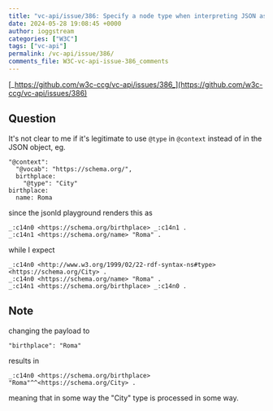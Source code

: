 ```yaml
---
title: "vc-api/issue/386: Specify a node type when interpreting JSON as JSON-LD (was: use of \"@type\" in \"@context\")"
date: 2024-05-28 19:08:45 +0000
author: ioggstream
categories: ["W3C"]
tags: ["vc-api"]
permalink: /vc-api/issue/386/
comments_file: W3C-vc-api-issue-386_comments
---
```


[_https://github.com/w3c-ccg/vc-api/issues/386_](https://github.com/w3c-ccg/vc-api/issues/386)

## Question

It's not clear to me if it's legitimate to use `@type` in `@context` instead of in the JSON object, eg.

```
"@context":
  "@vocab": "https://schema.org/",
  birthplace:
    "@type": "City"
birthplace:
  name: Roma
```

since the jsonld playground renders this as

```
_:c14n0 <https://schema.org/birthplace> _:c14n1 .
_:c14n1 <https://schema.org/name> "Roma" .
```
while I expect

```
_:c14n0 <http://www.w3.org/1999/02/22-rdf-syntax-ns#type> <https://schema.org/City> .
_:c14n0 <https://schema.org/name> "Roma" .
_:c14n1 <https://schema.org/birthplace> _:c14n0 .
```

## Note

changing the payload to

```
"birthplace": "Roma"
```
results in

```
_:c14n0 <https://schema.org/birthplace> "Roma"^^<https://schema.org/City> .
```

meaning that in some way the "City" type is processed in some way.
